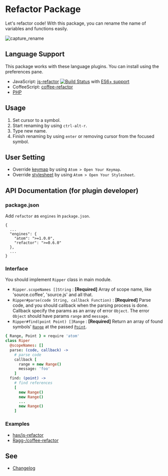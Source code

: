 # Refactor Package

Let's refactor code!
With this package, you can rename the name of variables and functions easily.

![capture_rename](https://cloud.githubusercontent.com/assets/514164/2929354/b4e848d4-d788-11e3-99c2-620f406d5e6f.gif)

## Language Support

This package works with these language plugins.
You can install using the preferences pane.

* JavaScript: [js-refactor](https://atom.io/packages/js-refactor) [![Build Status](https://travis-ci.org/hax/js-refactor.svg?branch=master)](https://travis-ci.org/hax/js-refactor) with [ES6+ support](https://github.com/hax/js-refactor/issues/6)
* CoffeeScript: [coffee-refactor](https://atom.io/packages/coffee-refactor)
* [PHP](https://github.com/hax/refactor/issues/2)

## Usage

1. Set cursor to a symbol.
2. Start renaming by using `ctrl-alt-r`.
3. Type new name.
4. Finish renaming by using `enter` or removing cursor from the focused symbol.

## User Setting

* Override [keymap](kaymaps/refactor.cson) by using `Atom > Open Your Keymap`.
* Override [stylesheet](styles/refactor.less) by using `Atom > Open Your Stylesheet`.

## API Documentation (for plugin developer)

### package.json

Add `refactor` as `engines` in `package.json`.

```
{
  ...
  "engines": {
    "atom": ">=1.0.0",
    "refactor": ">=0.6.0"
  },
  ...
}
```

### Interface

You should implement `Ripper` class in main module.

* `Ripper.scopeNames []String` : **[Required]** Array of scope name, like 'source.coffee', 'source.js' and all that.
* `Ripper#parse(code String, callback Function)` : **[Required]** Parse code, and you should callback when the parsing process is done. Callback specify the params as an array of error `Object`. The error `Object` should have params `range` and `message`.
* `Ripper#find(point Point) []Range` : **[Required]** Return an array of found symbols' [`Range`](https://atom.io/docs/api/latest/api/classes/Range) at the passed [`Point`](https://atom.io/docs/api/latest/api/classes/Point).

```coffeescript
{ Range, Point } = require 'atom'
class Riper
  @scopeNames: []
  parse: (code, callback) ->
    # parse code
    callback [
      range = new Range()
      message: 'foo'
    ]
  find: (point) ->
    # find references
    [
      new Range()
      new Range()
      ...
      new Range()
    ]
```

### Examples

* [hax/js-refactor](https://github.com/hax/js-refactor)
* [Ragg-/coffee-refactor](https://github.com/Ragg-/coffee-refactor)


## See

* [Changelog](CHANGELOG.md)
